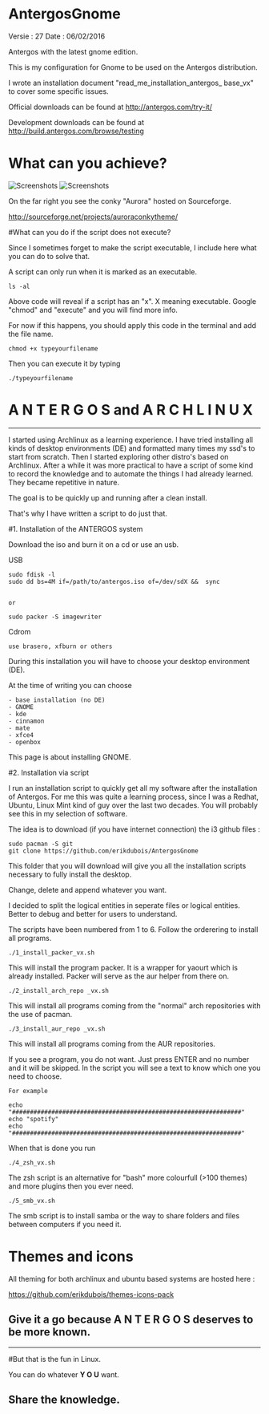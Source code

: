 # AntergosGnome

Versie : 27
Date   : 06/02/2016

Antergos with the latest gnome edition.


This is my configuration for Gnome to be used on the Antergos distribution.

I wrote an installation document "read_me_installation_antergos_ base_vx" to cover some specific issues.

Official downloads can be found at 
http://antergos.com/try-it/

Development downloads can be found at
http://build.antergos.com/browse/testing


# What can you achieve?



![Screenshots](http://i.imgur.com/d4JtAKQ.jpg)
![Screenshots](http://i.imgur.com/5c8070C.jpg)


On the far right you see the conky "Aurora" hosted on Sourceforge.

http://sourceforge.net/projects/auroraconkytheme/



#What can you do if the script does not execute?

Since I sometimes forget to make the script executable, I include here what you can do to solve that.

A script can only run when it is marked as an executable.

	ls -al 

Above code will reveal if a script has an "x". X meaning executable.
Google "chmod" and "execute" and you will find more info.

For now if this happens, you should apply this code in the terminal and add the file name.

	chmod +x typeyourfilename

Then you can execute it by typing

	./typeyourfilename



# A N T E R G O S and  A R C H L I N U X
-------------------------------------------------

I started using Archlinux as a learning experience. I have tried installing all kinds of desktop environments (DE) and formatted many times my ssd's to start from scratch. Then I started exploring other distro's based on Archlinux. After a while it was more practical to have a script of some kind to record the knowledge and to automate the things I had already learned. They became repetitive in nature.

The goal is to be quickly up and running after a clean install. 

That's why I have written a script to do just that. 

#1. Installation of the ANTERGOS system

Download the iso and burn it on a cd or use an usb.

USB

	sudo fdisk -l
	sudo dd bs=4M if=/path/to/antergos.iso of=/dev/sdX &&  sync


	or

	sudo packer -S imagewriter

Cdrom

	use brasero, xfburn or others

During this installation you will have to choose your desktop environment (DE). 

At the time of writing you can choose

	- base installation (no DE)
	- GNOME
	- kde
	- cinnamon
	- mate
	- xfce4
	- openbox

This page is about installing GNOME.

#2. Installation via script

I run an installation script to quickly  get all my software after the installation of Antergos. For me this was quite a learning process, since I was a Redhat, Ubuntu, Linux Mint kind of guy over the last two decades. You will probably see this in my selection of software.

The idea is to download (if you have internet connection) the i3 github files :

	sudo pacman -S git
	git clone https://github.com/erikdubois/AntergosGnome

This folder that you will download will give you all the installation scripts necessary to fully install the desktop.

Change, delete and append whatever you want.

I decided to split the logical entities in seperate files or logical entities. Better to debug and better for users to understand.

The scripts have been numbered from 1 to 6. Follow the orderering to install all programs.


    

    ./1_install_packer_vx.sh

This will install the program packer. It is a wrapper for yaourt which is already installed. Packer will serve as the aur helper from there on.




    ./2_install_arch_repo _vx.sh

This will install all programs coming from the "normal" arch repositories with the use of pacman.




    ./3_install_aur_repo _vx.sh

This will install all programs coming from the AUR repositories.

If you see a program, you do not want. Just press ENTER and no number and it will be skipped.
In the script you will see a text to know which one you need to choose.

    For example

    echo "################################################################"
    echo "spotify"
    echo "################################################################"

When that is done you run




    ./4_zsh_vx.sh

The zsh script is an alternative for "bash" more colourfull (>100 themes) and more plugins then you ever need.





    ./5_smb_vx.sh

The smb script is to install samba or the way to share folders and files between computers if you need it.


# Themes and icons

All theming for both archlinux and ubuntu based systems are hosted here : 

https://github.com/erikdubois/themes-icons-pack


<h2>Give it a go because <b> A N T E R G O S </b> deserves to be more known.</h2>


------------------------------------
#But that is the fun in Linux.

You can do whatever <b>Y O U</b> want.

Share the knowledge.
------------------------------------
